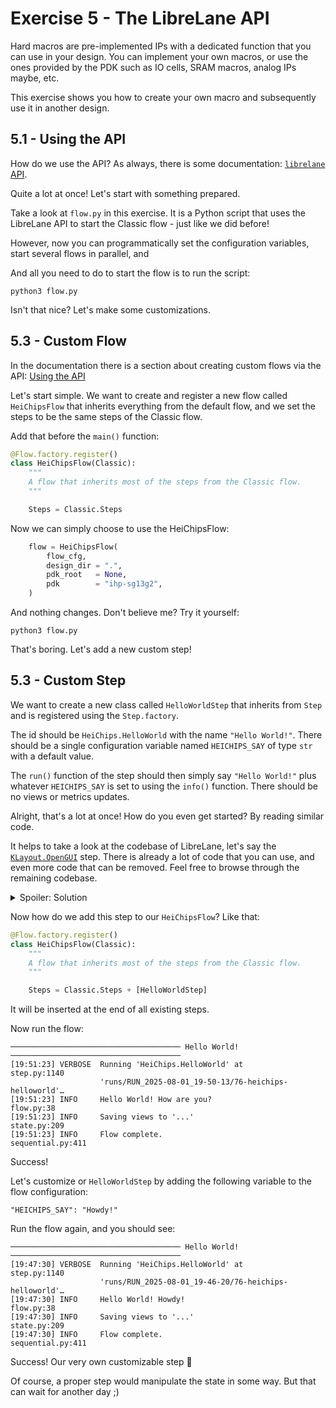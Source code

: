 # Exercise 5 - The LibreLane API

Hard macros are pre-implemented IPs with a dedicated function that you can use in your design. You can implement your own macros, or use the ones provided by the PDK such as IO cells, SRAM macros, analog IPs maybe, etc.

This exercise shows you how to create your own macro and subsequently use it in another design.

## 5.1 - Using the API

How do we use the API? As always, there is some documentation: [`librelane` API](https://librelane.readthedocs.io/en/latest/reference/api/index.html).

Quite a lot at once! Let's start with something prepared.

Take a look at `flow.py` in this exercise. It is a Python script that uses the LibreLane API to start the Classic flow - just like we did before!

However, now you can programmatically set the configuration variables, start several flows in parallel, and 

And all you need to do to start the flow is to run the script:

```
python3 flow.py
```

Isn't that nice? Let's make some customizations.

## 5.3 - Custom Flow

In the documentation there is a section about creating custom flows via the API: [Using the API](https://librelane.readthedocs.io/en/latest/usage/writing_custom_flows.html#using-the-api)

Let's start simple. We want to create and register a new flow called `HeiChipsFlow` that inherits everything from the default flow, and we set the steps to be the same steps of the Classic flow.

Add that before the `main()` function:

```Python
@Flow.factory.register()
class HeiChipsFlow(Classic):
    """
    A flow that inherits most of the steps from the Classic flow.
    """

    Steps = Classic.Steps
```

Now we can simply choose to use the HeiChipsFlow:

```Python
	flow = HeiChipsFlow(
		flow_cfg,
		design_dir = ".",
		pdk_root   = None,
		pdk        = "ihp-sg13g2",
	)
```

And nothing changes. Don't believe me? Try it yourself:

```
python3 flow.py
```

That's boring. Let's add a new custom step!

## 5.3 - Custom Step

We want to create a new class called `HelloWorldStep` that inherits from `Step` and is registered using the `Step.factory`.

The id should be `HeiChips.HelloWorld` with the name `"Hello World!"`. There should be a single configuration variable named `HEICHIPS_SAY` of type `str` with a default value.

The `run()` function of the step should then simply say `"Hello World!"` plus whatever `HEICHIPS_SAY` is set to using the `info()` function. There should be no views or metrics updates.

Alright, that's a lot at once! How do you even get started? By reading similar code.

It helps to take a look at the codebase of LibreLane, let's say the [`KLayout.OpenGUI`](https://github.com/librelane/librelane/blob/d96f32212d025acd1d7acf01f395951cf3d4aa12/librelane/steps/klayout.py#L439) step. There is already a lot of code that you can use, and even more code that can be removed. Feel free to browse through the remaining codebase.

<details>
<summary>Spoiler: Solution</summary>

```Python
@Step.factory.register()
class HelloWorldStep(Step):
    """
    Says Hello World!
    """

    id = "HeiChips.HelloWorld"
    name = "Hello World!"

    config_vars = (
        [
            Variable(
                "HEICHIPS_SAY",
                str,
                "A string of what to say.",
                default="How are you?",
            ),
        ]
    )
    
    inputs = []
    outputs = []

    def run(self, state_in: State, **kwargs) -> Tuple[ViewsUpdate, MetricsUpdate]:

        info(f"Hello World! {self.config['HEICHIPS_SAY']}")

        return {}, {}
```
  
</details>

Now how do we add this step to our `HeiChipsFlow`? Like that:

```Python
@Flow.factory.register()
class HeiChipsFlow(Classic):
    """
    A flow that inherits most of the steps from the Classic flow.
    """

    Steps = Classic.Steps + [HelloWorldStep]
```

It will be inserted at the end of all existing steps.

Now run the flow:

```
────────────────────────────────────── Hello World! ──────────────────────────────────────
[19:51:23] VERBOSE  Running 'HeiChips.HelloWorld' at                          step.py:1140
                    'runs/RUN_2025-08-01_19-50-13/76-heichips-helloworld'…                
[19:51:23] INFO     Hello World! How are you?                                   flow.py:38
[19:51:23] INFO     Saving views to '...'                                     state.py:209
[19:51:23] INFO     Flow complete.                                       sequential.py:411

```

Success!

Let's customize or `HelloWorldStep` by adding the following variable to the flow configuration:

```
"HEICHIPS_SAY": "Howdy!"
```

Run the flow again, and you should see:

```
────────────────────────────────────── Hello World! ──────────────────────────────────────
[19:47:30] VERBOSE  Running 'HeiChips.HelloWorld' at                          step.py:1140
                    'runs/RUN_2025-08-01_19-46-20/76-heichips-helloworld'…                
[19:47:30] INFO     Hello World! Howdy!                                         flow.py:38
[19:47:30] INFO     Saving views to '...'                                     state.py:209
[19:47:30] INFO     Flow complete.                                       sequential.py:411
```

Success! Our very own customizable step 🎉

Of course, a proper step would manipulate the state in some way. But that can wait for another day ;)